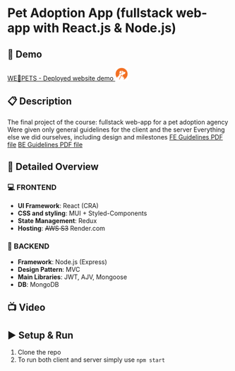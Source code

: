 # Pet Adoption App (fullstack web-app with React.js & Node.js)

## :mega: Demo
[WE🧡PETS - Deployed website demo <img src='./logo.png' width=30px />](https://wepets.onrender.com)

## :clipboard: Description
The final project of the course: fullstack web-app for a pet adoption agency
Were given only general guidelines for the client and the server
Everything else we did ourselves, including design and milestones
[FE Guidelines PDF file](./itc-guidelines/Frontend.pdf)
[BE Guidelines PDF file](./itc-guidelines/Backend.pdf)


## :book: Detailed Overview
### :computer: FRONTEND
 * **UI Framework**: React (CRA)
 * **CSS and styling**: MUI + Styled-Components
 * **State Management**: Redux
 * **Hosting**: ~~AWS S3~~ Render.com
### :file_folder: BACKEND
* **Framework**: Node.js (Express)
* **Design Pattern**: MVC
* **Main Libraries**: JWT, AJV, Mongoose
* **DB**: MongoDB


## :tv: Video


## :arrow_forward: Setup & Run
1. Clone the repo
2. To run both client and server simply use `npm start`
